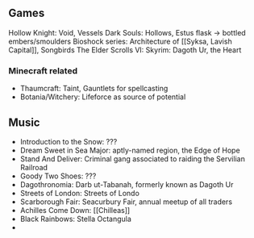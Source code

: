 ## Games
Hollow Knight: Void, Vessels
Dark Souls: Hollows, Estus flask -> bottled embers/smoulders
Bioshock series: Architecture of [[Syksa, Lavish Capital]], Songbirds
The Elder Scrolls VI: Skyrim: Dagoth Ur, the Heart
### Minecraft related
- Thaumcraft: Taint, Gauntlets for spellcasting
- Botania/Witchery: Lifeforce as source of potential 
## Music
- Introduction to the Snow: ???
- Dream Sweet in Sea Major: aptly-named region, the Edge of Hope
- Stand And Deliver: Criminal gang associated to raiding the Servilian Railroad
- Goody Two Shoes: ???
- Dagothronomia: Darb ut-Tabanah, formerly known as Dagoth Ur
- Streets of London: Streets of Londo
- Scarborough Fair: Seacurbury Fair, annual meetup of all traders 
- Achilles Come Down: [[Chilleas]]
- Black Rainbows: Stella Octangula
- 